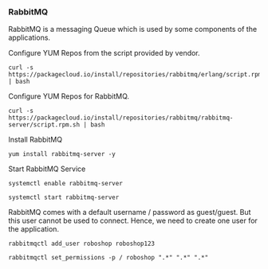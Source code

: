 ### RabbitMQ

RabbitMQ is a messaging Queue which is used by some components of the applications.

Configure YUM Repos from the script provided by vendor.

```
curl -s https://packagecloud.io/install/repositories/rabbitmq/erlang/script.rpm.sh | bash
```

Configure YUM Repos for RabbitMQ.

```
curl -s https://packagecloud.io/install/repositories/rabbitmq/rabbitmq-server/script.rpm.sh | bash
```

Install RabbitMQ

```
yum install rabbitmq-server -y 
```

Start RabbitMQ Service

```
systemctl enable rabbitmq-server 
```

```
systemctl start rabbitmq-server 
```

RabbitMQ comes with a default username / password as guest/guest. But this user cannot be used to connect. Hence, we need to create one user for the application.

```
rabbitmqctl add_user roboshop roboshop123
```
```
rabbitmqctl set_permissions -p / roboshop ".*" ".*" ".*"
```